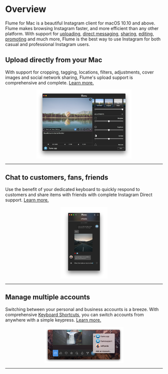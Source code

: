# Overview

Flume for Mac is a beautiful Instagram client for macOS 10.10 and above. Flume makes browsing Instagram faster, and more efficient than any other platform. With support for [uploading](/views/upload.md), [direct messaging](/views/conversations.md), [sharing](/views/sharing.md), [editing](/views/editing.md), [promoting](/views/promote.md) and much more, Flume is the best way to use Instagram for both casual and professional Instagram users.

## Upload directly from your Mac

With support for cropping, tagging, locations, filters, adjustments, cover images and social network sharing, Flume's upload support is comprehensive and complete. [Learn more.](/views/upload.md)

<p style="text-align: center; margin-top: 1em;"><img src="/home/assets/upload.png" width="60%" height="60%" /></p>

------

## Chat to customers, fans, friends

Use the benefit of your dedicated keyboard to quickly respond to customers and share items with friends with complete Instagram Direct support. [Learn more.](/views/conversations.md)

<p style="text-align: center; margin-top: 1em;"><img src="/home/assets/conversations.png" width="30%" height="30%" /></p>

------

## Manage multiple accounts

Switching between your personal and business accounts is a breeze. With comprehensive [Keyboard Shortcuts](/misc/keyboard-shortcuts.md), you can switch accounts from anywhere with a simple keypress. [Learn more.](/preferences/accounts.md)

<p style="text-align: center; margin-top: 1em;"><img src="/home/assets/multipleaccounts.png" width="50%" height="50%" /></p>

------